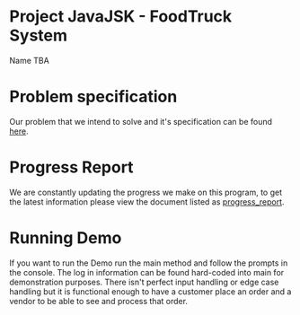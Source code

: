 # Project JavaJSK - FoodTruck System

Name TBA

# Problem specification
Our problem that we intend to solve and it's specification can be found [here](/specification.md).

# Progress Report
We are constantly updating the progress we make on this program, to get the latest information
please view the document listed as [progress_report](progress_report.md).

# Running Demo
If you want to run the Demo run the main method and follow the prompts in the console. The log in information can be found hard-coded into main for demonstration purposes. There isn't perfect input handling or edge case handling but it is functional enough to have a customer place an order and a vendor to be able to see and process that order. 

